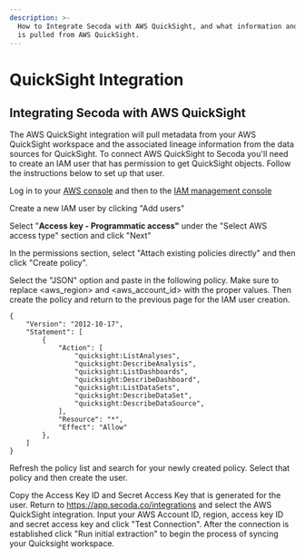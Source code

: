```yaml
---
description: >-
  How to Integrate Secoda with AWS QuickSight, and what information and metadata
  is pulled from AWS QuickSight.
---
```


# QuickSight Integration

## Integrating Secoda with AWS QuickSight&#x20;

The AWS QuickSight integration will pull metadata from your AWS QuickSight workspace and the associated lineage information from the data sources for QuickSight. To connect AWS QuickSight to Secoda you'll need to create an IAM user that has permission to get QuickSight objects. Follow the instructions below to set up that user.

Log in to your [AWS console](https://us-east-1.console.aws.amazon.com/console/home?region=us-east-1) and then to the [IAM management console](https://us-east-1.console.aws.amazon.com/iamv2/home?region=us-east-1#/home)

Create a new IAM user by clicking "Add users"

Select "**Access key - Programmatic access"** under the "Select AWS access type" section and click "Next"

In the permissions section, select "Attach existing policies directly" and then click "Create policy".

Select the "JSON" option and paste in the following policy. Make sure to replace \<aws\_region> and \<aws\_account\_id> with the proper values. Then create the policy and return to the previous page for the IAM user creation.

```
{
    "Version": "2012-10-17",
    "Statement": [
        {
            "Action": [
                "quicksight:ListAnalyses",
                "quicksight:DescribeAnalysis",
                "quicksight:ListDashboards",
                "quicksight:DescribeDashboard",
                "quicksight:ListDataSets",
                "quicksight:DescribeDataSet",
                "quicksight:DescribeDataSource",
            ],
            "Resource": "*",
            "Effect": "Allow"
        },
    ]
}
```

Refresh the policy list and search for your newly created policy. Select that policy and then create the user.&#x20;

Copy the Access Key ID and Secret Access Key that is generated for the user. Return to https://app.secoda.co/integrations and select the AWS QuickSight integration. Input your AWS Account ID, region, access key ID and secret access key and click "Test Connection". After the connection is established click "Run initial extraction" to begin the process of syncing your Quicksight workspace.&#x20;
